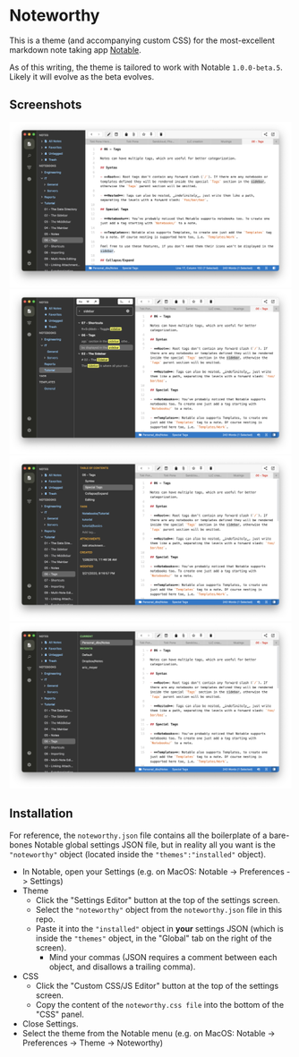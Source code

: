 # Noteworthy
This is a theme (and accompanying custom CSS) for the most-excellent markdown note taking app [Notable](https://notable.app).

As of this writing, the theme is tailored to work with Notable `1.0.0-beta.5`.  Likely it will evolve as the beta evolves.

## Screenshots
![](media/noteworthy_sidebar.png)
![](media/noteworthy_panel.png)
![](media/noteworthy_panel_information.png)
![](media/noteworthy_panel_data_directory.png)

## Installation
For reference, the `noteworthy.json` file contains all the boilerplate of a bare-bones Notable global settings JSON file, but in reality all you want is the `"noteworthy"` object (located inside the `"themes":"installed"` object).

- In Notable, open your Settings (e.g. on MacOS: Notable -> Preferences -> Settings)
- Theme
    - Click the "Settings Editor" button at the top of the settings screen.
    - Select the `"noteworthy"` object from the `noteworthy.json` file in this repo.
    - Paste it into the `"installed"` object in **your** settings JSON (which is inside the `"themes"` object, in the "Global" tab on the right of the screen).
        - Mind your commas (JSON requires a comment between each object, and disallows a trailing comma).
- CSS
    - Click the "Custom CSS/JS Editor" button at the top of the settings screen.
    - Copy the content of the `noteworthy.css file` into the bottom of the "CSS" panel.
- Close Settings.
- Select the theme from the Notable menu (e.g. on MacOS: Notable -> Preferences -> Theme -> Noteworthy)